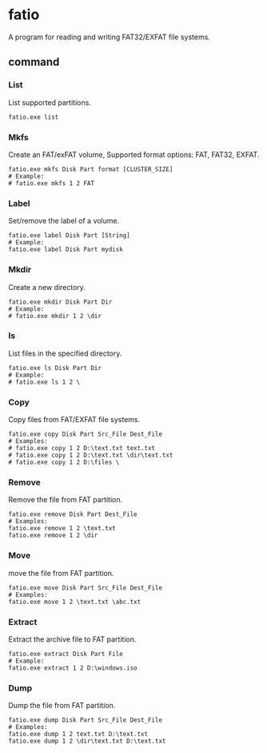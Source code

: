 # fatio

A program for reading and writing FAT32/EXFAT file systems.

## command

### List

List supported partitions.

```shell
fatio.exe list
```

### Mkfs

Create an FAT/exFAT volume, Supported format options: FAT, FAT32, EXFAT.

```shell
fatio.exe mkfs Disk Part format [CLUSTER_SIZE]
# Example:
# fatio.exe mkfs 1 2 FAT
```

### Label

Set/remove the label of a volume.

```shell
fatio.exe label Disk Part [String]
# Example:
fatio.exe label Disk Part mydisk
```

### Mkdir

Create a new directory.

```shell
fatio.exe mkdir Disk Part Dir
# Example:
# fatio.exe mkdir 1 2 \dir
```

### ls

List files in the specified directory.

```shell
fatio.exe ls Disk Part Dir
# Example:
# fatio.exe ls 1 2 \
```

### Copy

Copy files from FAT/EXFAT file systems.

```shell
fatio.exe copy Disk Part Src_File Dest_File
# Examples:
# fatio.exe copy 1 2 D:\text.txt text.txt
# fatio.exe copy 1 2 D:\text.txt \dir\text.txt
# fatio.exe copy 1 2 D:\files \
```

### Remove

Remove the file from FAT partition.

```shell
fatio.exe remove Disk Part Dest_File
# Examples:
fatio.exe remove 1 2 \text.txt
fatio.exe remove 1 2 \dir
```

### Move

move the file from FAT partition.

```shell
fatio.exe move Disk Part Src_File Dest_File
# Examples:
fatio.exe move 1 2 \text.txt \abc.txt
```


### Extract

Extract the archive file to FAT partition.

```shell
fatio.exe extract Disk Part File
# Example:
fatio.exe extract 1 2 D:\windows.iso
```

### Dump

Dump the file from FAT partition.

```shell
fatio.exe dump Disk Part Src_File Dest_File
# Examples:
fatio.exe dump 1 2 text.txt D:\text.txt
fatio.exe dump 1 2 \dir\text.txt D:\text.txt
```
